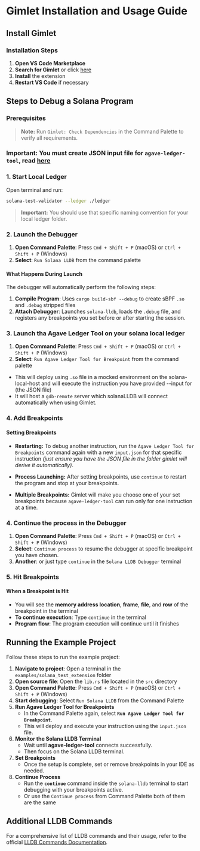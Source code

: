 # Gimlet Installation and Usage Guide

## Install Gimlet

### Installation Steps

1. **Open VS Code Marketplace**
2. **Search for Gimlet** or click [here](https://marketplace.visualstudio.com/items?itemName=limechain.gimlet)
3. **Install** the extension
4. **Restart VS Code** if necessary

## Steps to Debug a Solana Program

### Prerequisites

>**Note:** Run `Gimlet: Check Dependencies` in the Command Palette to verify all requirements.
  
### Important: You must create JSON input file for `agave-ledger-tool`, read [here](./input-for-ledger-tool.md)

### 1. Start Local Ledger

Open terminal and run:

```zsh
solana-test-validator --ledger ./ledger
```

> **Important:** You should use that specific naming convention for your local ledger folder.

### 2. Launch the Debugger

1. **Open Command Palette**: Press `Cmd + Shift + P` (macOS) or `Ctrl + Shift + P` (Windows)
2. **Select**: `Run Solana LLDB` from the command palette

#### What Happens During Launch

The debugger will automatically perform the following steps:

1. **Compile Program**: Uses `cargo build-sbf --debug` to create sBPF `.so` and `.debug` stripped files
2. **Attach Debugger**: Launches `solana-lldb`, loads the `.debug` file, and registers any breakpoints you set before or after starting the session.

### 3. Launch tha Agave Ledger Tool on your solana local ledger
1. **Open Command Palette**: Press `Cmd + Shift + P` (macOS) or `Ctrl + Shift + P` (Windows)
2. **Select**: `Run Agave Ledger Tool for Breakpoint` from the command palette

- This will deploy using `.so` file in a mocked environment on the solana-local-host and will execute the instruction you have provided --input for (the JSON file)
- It will host a `gdb-remote` server which solanaLLDB will connect automatically when using Gimlet.
  
### 4. Add Breakpoints

#### Setting Breakpoints

- **Restarting:** To debug another instruction, run the `Agave Ledger Tool for Breakpoints` command again with a new `input.json` for that specific instruction *(just ensure you have the JSON file in the folder gimlet will derive it automatically)*.
  
- **Process Launching:** After setting breakpoints, use `continue` to restart the program and stop at your breakpoints.
  
- **Multiple Breakpoints:** Gimlet will make you choose one of your set breakpoints because `agave-ledger-tool` can run only for one instruction at a time.

### 4. Continue the process in the Debugger

1. **Open Command Palette**: Press `Cmd + Shift + P` (macOS) or `Ctrl + Shift + P` (Windows)
2. **Select**: `Continue process` to resume the debugger at specific breakpoint you have chosen.
3. **Another**: or just type `continue` in the `Solana LLDB Debugger` terminal

### 5. Hit Breakpoints

#### When a Breakpoint is Hit

- You will see the **memory address location**, **frame**, **file**, and **row** of the breakpoint in the terminal
- **To continue execution**: Type `continue` in the terminal
- **Program flow**: The program execution will continue until it finishes

## Running the Example Project

Follow these steps to run the example project:

1. **Navigate to project**: Open a terminal in the `examples/solana_test_extension` folder
2. **Open source file**: Open the `lib.rs` file located in the `src` directory
3. **Open Command Palette**: Press `Cmd + Shift + P` (macOS) or `Ctrl + Shift + P` (Windows)
4. **Start debugging**: Select `Run Solana LLDB` from the Command Palette
5. **Run Agave Ledger Tool for Breakpoints**  
   - In the Command Palette again, select **`Run Agave Ledger Tool for Breakpoint`**.  
   - This will deploy and execute your instruction using the `input.json` file.
6. **Monitor the Solana LLDB Terminal**  
   - Wait until **agave-ledger-tool** connects successfully.  
   - Then focus on the Solana LLDB terminal.
7. **Set Breakpoints**  
   - Once the setup is complete, set or remove breakpoints in your IDE as needed.
8. **Continue Process**  
   - Run the **`continue`** command inside the `solana-lldb` terminal to start debugging with your breakpoints active.
   - Or use the `Continue process` from Command Palette both of them are the same

## Additional LLDB Commands

For a comprehensive list of LLDB commands and their usage, refer to the official [LLDB Commands Documentation](https://lldb.llvm.org/use/map.html).